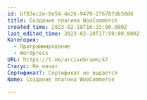 ```yaml
---
id: bf83ec2e-6e54-4e26-9470-276787db38d6
title: Создание плагина WooCommerce
created_time: 2023-02-18T16:33:00.000Z
last_edited_time: 2023-02-20T17:59:00.000Z
Категория:
  - Программирование
  - Wordpress
URL: https://t.me/arciveGramm/47
Статус: Не начат
Сертификат?: Сертификат не выдается
Name: Создание плагина WooCommerce

---
```

